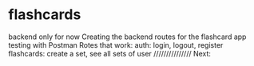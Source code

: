 # flashcards

backend only for now
Creating the backend routes for the flashcard app
testing with Postman
Rotes that work:
auth: login, logout, register
flashcards: create a set, see all sets of user
///////////////
Next:
